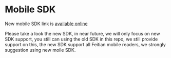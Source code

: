 # Mobile SDK

New mobile SDK link is [available online](https://github.com/FeitianSmartcardReader/FEITIAN_MOBILE_READERS/archive/master.zip)

Please take a look the new SDK, in near future, we will only focus on new SDK support, you still can using the old SDK in this repo, we still provide support on this, the new SDK support all Feitian mobile readers, we strongly suggestion using new moile SDK.
